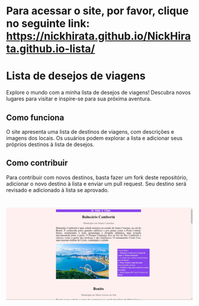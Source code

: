 # Para acessar o site, por favor, clique no seguinte link: https://nickhirata.github.io/NickHirata.github.io-lista/

# Lista de desejos de viagens

Explore o mundo com a minha lista de desejos de viagens! Descubra novos lugares para visitar e inspire-se para sua próxima aventura.

## Como funciona

O site apresenta uma lista de destinos de viagens, com descrições e imagens dos locais. Os usuários podem explorar a lista e adicionar seus próprios destinos à lista de desejos.

## Como contribuir

Para contribuir com novos destinos, basta fazer um fork deste repositório, adicionar o novo destino à lista e enviar um pull request. Seu destino será revisado e adicionado à lista se aprovado.


# ![cap](print.jpg)
